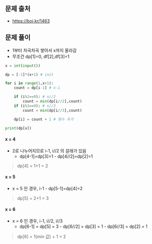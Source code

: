 ## 문제 출처

- https://boj.kr/1463

## 문제 풀이

- 1부터 차곡차곡 쌓아서 x까지 올라감
- 무조건 dp[1]=0, df[2],df[3]=1

```python
x = int(input())

dp = [-1]*(x+1) # init

for i in range(1,x+1):
    count = dp[i-1] # n-1

    if (i%2==0): # n//2
        count = min(dp[i//2],count)
    if (i%3==0): # n//3
        count = min(dp[i//3],count)

    dp[i] = count + 1 # 횟수 추가

print(dp[x])
```

#### x = 4

- 2로 나누어지므로 i-1, i//2 의 갈래가 있음
  - dp[4-1]=dp[3]=1 - dp[4//2]=dp[2]=1

> dp[4] = 1+1 = 2

#### x = 5

- x = 5 인 경우, i-1 - dp[5-1]=dp[4]=2

> dp[5] = 2+1 = 3

#### x = 6

- x = 6 인 경우, i-1, i//2, i//3
  - dp[6-1] = dp[5] = 3 - dp[6//2] = dp[3] = 1 - dp[6//3] = dp[2] = 1

> dp[6] = 1(min 값) + 1 = 2
